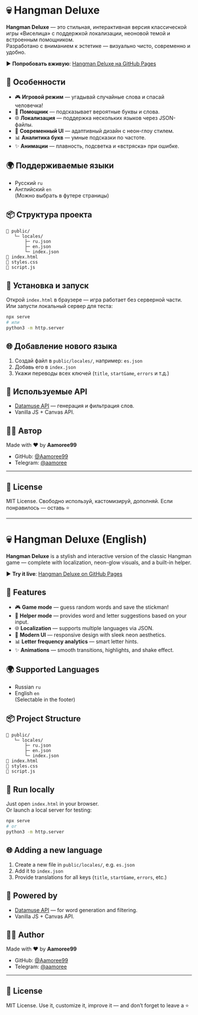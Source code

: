 # 💀 Hangman Deluxe

**Hangman Deluxe** — это стильная, интерактивная версия классической игры «Виселица» с поддержкой локализации, неоновой темой и встроенным помощником.  
Разработано с вниманием к эстетике — визуально чисто, современно и удобно.

▶️ **Попробовать вживую**: [Hangman Deluxe на GitHub Pages](https://aamoree99.github.io/Hangman/)

## 🚀 Особенности

- 🎮 **Игровой режим** — угадывай случайные слова и спасай человечка!
- 🧠 **Помощник** — подсказывает вероятные буквы и слова.
- 🌐 **Локализация** — поддержка нескольких языков через JSON-файлы.
- 🎨 **Современный UI** — адаптивный дизайн с неон-глоу стилем.
- 📊 **Аналитика букв** — умные подсказки по частоте.
- ✨ **Анимации** — плавность, подсветка и «встряска» при ошибке.

## 🌍 Поддерживаемые языки

- Русский `ru`
- Английский `en`  
(Можно выбрать в футере страницы)

## 📦 Структура проекта

```
📁 public/
   └─ locales/
       ├─ ru.json
       ├─ en.json
       └─ index.json
📄 index.html
📄 styles.css
📄 script.js
```

## 🔧 Установка и запуск

Открой `index.html` в браузере — игра работает без серверной части.  
Или запусти локальный сервер для теста:

```bash
npx serve
# или
python3 -m http.server
```

## 🌐 Добавление нового языка

1. Создай файл в `public/locales/`, например: `es.json`
2. Добавь его в `index.json`
3. Укажи переводы всех ключей (`title`, `startGame`, `errors` и т.д.)

## 📖 Используемые API

- [Datamuse API](https://www.datamuse.com/api/) — генерация и фильтрация слов.
- Vanilla JS + Canvas API.

## 👨‍💻 Автор

Made with ❤️ by **Aamoree99**

- GitHub: [@Aamoree99](https://github.com/Aamoree99)
- Telegram: [@aamoree](https://t.me/aamoree)

---

## 🪪 License

MIT License. Свободно используй, кастомизируй, дополняй. Если понравилось — оставь ⭐️


---

# 💀 Hangman Deluxe (English)

**Hangman Deluxe** is a stylish and interactive version of the classic Hangman game — complete with localization, neon-glow visuals, and a built-in helper.

▶️ **Try it live**: [Hangman Deluxe on GitHub Pages](https://aamoree99.github.io/Hangman/)

## 🚀 Features

- 🎮 **Game mode** — guess random words and save the stickman!
- 🧠 **Helper mode** — provides word and letter suggestions based on your input.
- 🌐 **Localization** — supports multiple languages via JSON.
- 🎨 **Modern UI** — responsive design with sleek neon aesthetics.
- 📊 **Letter frequency analytics** — smart letter hints.
- ✨ **Animations** — smooth transitions, highlights, and shake effect.

## 🌍 Supported Languages

- Russian `ru`
- English `en`  
(Selectable in the footer)

## 📦 Project Structure

```
📁 public/
   └─ locales/
       ├─ ru.json
       ├─ en.json
       └─ index.json
📄 index.html
📄 styles.css
📄 script.js
```

## 🔧 Run locally

Just open `index.html` in your browser.  
Or launch a local server for testing:

```bash
npx serve
# or
python3 -m http.server
```

## 🌐 Adding a new language

1. Create a new file in `public/locales/`, e.g. `es.json`
2. Add it to `index.json`
3. Provide translations for all keys (`title`, `startGame`, `errors`, etc.)

## 📖 Powered by

- [Datamuse API](https://www.datamuse.com/api/) — for word generation and filtering.
- Vanilla JS + Canvas API.

## 👨‍💻 Author

Made with ❤️ by **Aamoree99**

- GitHub: [@Aamoree99](https://github.com/Aamoree99)
- Telegram: [@aamoree](https://t.me/aamoree)

---

## 🪪 License

MIT License. Use it, customize it, improve it — and don’t forget to leave a ⭐️